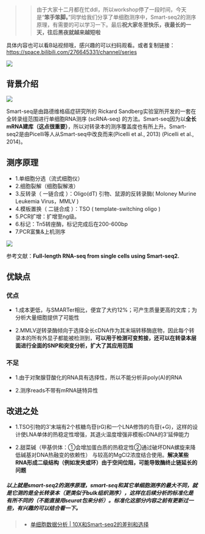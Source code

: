 >> 由于大家十二月都在忙ddl，所以workshop停了一段时间，今天是“**笨手笨脚。**”同学给我们分享了单细胞测序中，Smart-seq2的测序原理，有需要的可以学习一下。最后**祝大家冬至快乐，夜最长的一天，往后黑夜就越来越短啦**

具体内容也可以看B站视频哦，感兴趣的可以扫码观看。或者复制链接：https://space.bilibili.com/276645331/channel/series

![](https://files.mdnice.com/user/23696/98ee0ee1-2e5f-4c12-969e-84cf9fd94a34.png)


## 背景介绍

![](https://files.mdnice.com/user/23696/99ea250e-e24d-41f2-971f-7c722af3785e.png)

Smart-seq是由路德维格癌症研究所的 Rickard Sandberg实验室所开发的一套在全转录组范围进行单细胞RNA测序 (scRNA-seq) 的方法。Smart-seq因为以**全长mRNA建库（这点很重要）**，所以对转录本的测序覆盖度也有所上升。Smart-seq2是由Picelli等人从Smart-seq中改良而来(Picelli et al., 2013) (Picelli et al., 2014)。

## 测序原理

- 1.单细胞分选（流式细胞仪）
- 2.细胞裂解（细胞裂解液）
- 3.反转录（ 一链合成 ）：Oligo(dT) 引物、鼠源的反转录酶( Moloney Murine Leukemia Virus，MMLV )
- 4.模板置换（ 二链合成 ）：TSO ( template-switching oligo )
- 5.PCR扩增：扩增至ng级。
- 6.标记：Tn5转座酶，标记完成后在200-600bp
- 7.PCR富集&上机测序

![](https://files.mdnice.com/user/23696/719263b5-e964-419b-b617-001282b126f7.png)

参考文献：**Full-length RNA-seq from single cells using Smart-seq2.**


## 优缺点

### 优点

- 1.成本更低，与SMARTer相比，便宜了大约12%；可产生质量更高的文库；为分析大量细胞提供了可能性

- 2.MMLV逆转录酶倾向于选择全长cDNA作为其末端转移酶底物，因此每个转录本的所有外显子都能被检测到，**可以用于检测可变剪接，还可以在转录本层面进行全面的SNP和突变分析，扩大了其应用范围**

### 不足

- 1.由于对聚腺苷酸化的RNA具有选择性，所以不能分析非poly(A)的RNA

- 2.测序reads不带有mRNA链特异性

## 改进之处

- 1.TSO引物的3'末端有2个核糖鸟苷(rG)和一个LNA修饰的鸟苷(+G)，这样的设计使LNA单体的热稳定性增强，其退火温度增强非模板cDNA的3'延伸能力

- 2.甜菜碱（甲基供体：①会增加蛋白质的热稳定性②通过破坏DNA螺旋来降低碱基对DNA热融变的依赖性）
与较高的MgCl2浓度结合使用。**解决某些RNA形成二级结构（例如发夹或环）由于空间位阻，可能导致酶终止链延长的问题**


##### 以上就是smart-seq2的测序原理，smart-seq和其它单细胞测序的最大不同，就是它**测的是全长转录本**（更类似于bulk组织测序），这样在后续分析的标准化是有所不同的（不能直接用seurat包来分析）。标准化这部分内容之前有更新过一些，有兴趣的可以结合看一下。

> - [单细胞数据分析 | 10X和Smart-seq2的差别和选择](https://mp.weixin.qq.com/s?__biz=Mzg2NjYzNjQ4Ng==&mid=2247487914&idx=1&sn=e08cb75889d312c404f292c6e2084938&chksm=ce469603f9311f15af78e156b9a84ed77f202b8c431f2851bd23e72f8ae3f11e8eb2f79a0fed&scene=178&cur_album_id=3073812132099833858#rd)



